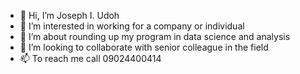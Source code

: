 - 👋 Hi, I’m Joseph I. Udoh
- 👀 I’m interested in working for a company or individual
- 🌱 I’m about rounding up my program in data science and analysis
- 💞️ I’m looking to collaborate with senior colleague in the field
- 📫 To reach me call 09024400414

<!---
joeuu3/joeuu3 is a ✨ special ✨ repository because its `README.md` (this file) appears on your GitHub profile.
You can click the Preview link to take a look at your changes.
--->
